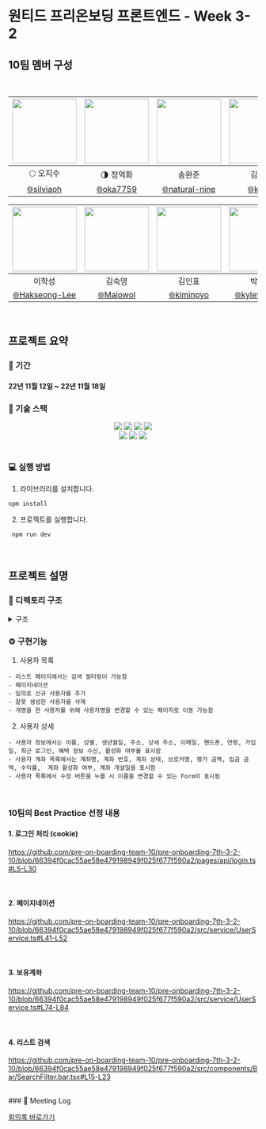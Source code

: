 # 원티드 프리온보딩 프론트엔드 - Week 3-2

## 10팀 멤버 구성

<br/>

<div align=center>
	
| <img src="https://avatars.githubusercontent.com/u/26901045?v=4" width="130" height="130" />  | <img src="https://avatars.githubusercontent.com/u/105492051?v=4" width="130" height="130" /> | <img src="https://avatars.githubusercontent.com/u/92094314?v=4" width="130" height="130"/> | <img src="https://avatars.githubusercontent.com/u/101456751?v=4" width="130" height="130"/> |
| :-----------------------------------------------------------------------------------------:  | :-----------------------------------------------------------------------------------------:  | :----------------------------------------------------------------------------------------: | :----------------------------------------------------------------------------------------:  |
|                                    :full_moon: 오지수                                         |                                :last_quarter_moon: 정억화                                    |                                           송완준                                            |                                            김미성                                            |
|                [:globe_with_meridians:silviaoh](https://github.com/silviaoh)                 |                 [:globe_with_meridians:oka7759](https://github.com/oka7759)                  |            [:globe_with_meridians:natural-nine](https://github.com/natural-nine)           |                  [:globe_with_meridians:kimitt](https://github.com/kimitt)                  |

| <img src="https://avatars.githubusercontent.com/u/83964261?v=4" width="130" height="130" /> | <img src="https://avatars.githubusercontent.com/u/103277726?v=4" width="130" height="130" /> | <img src="https://avatars.githubusercontent.com/u/93189402?v=4"  width="130" height="130" /> | <img src="https://avatars.githubusercontent.com/u/109638284?v=4" width="130" height="130"/> |
| :-----------------------------------------------------------------------------------------: | :------------------------------------------------------------------------------------------: | :------------------------------------------------------------------------------------------: | :-----------------------------------------------------------------------------------------: |
|                                           이학성                                            |                                            김숙영                                            |                                            김인표                                            |                                           박민규                                            |
|            [:globe_with_meridians:Hakseong-Lee](https://github.com/Hakseong-Lee)            |                 [:globe_with_meridians:Maiowol](https://github.com/Maiowol)                  |                [:globe_with_meridians:kiminpyo](https://github.com/kiminpyo)                 |              [:globe_with_meridians:kyle970320](https://github.com/kyle970320)              |

</div>

<br/>

## 프로젝트 요약

### 📆 기간

#### 22년 11월 12일 ~ 22년 11월 18일

### 🔧 기술 스택

<div align=center> 
  <img src="https://img.shields.io/badge/next.js-black?style=for-the-badge&logo=next.js&logoColor=white"/> 
    <img src="https://img.shields.io/badge/reactquery-df5054?style=for-the-badge&logo=reactquery&logoColor=white"/> 
  <img src="https://img.shields.io/badge/typescript-3178c6?style=for-the-badge&logo=typescript&logoColor=white"/>   
  <img src="https://img.shields.io/badge/tailwindcss-DB7093?style=for-the-badge&logo=tailwindcss&logoColor=white"/><br/>
  <img src="https://img.shields.io/badge/github-181717?style=for-the-badge&logo=github&logoColor=white"/>
  <img src="https://img.shields.io/badge/git-F05032?style=for-the-badge&logo=git&logoColor=white"/> 
   <img src="https://img.shields.io/badge/react_recoil-3DDC84?style=for-the-badge&logo=react-recoil-async&logoColor=white"/> 
</div>
<br/>

### 💻 실행 방법

1.  라이브러리를 설치합니다.

```
npm install
```

2.  프로젝트를 실행합니다.

```
 npm run dev
```

<br/>

<!-- ### 배포 링크

[배포링크 바로가기](https://pre-onboarding-7th-3-1-10.vercel.app/)

<br/> -->

## 프로젝트 설명

### 📂 디렉토리 구조

<details>
<summary> 구조</summary>
<div markdown="1">

```
🗂 src
 ┣ 📁 pages
   ┣ 📁 api
     ┣ login.ts
     ┗ logout.ts
   ┣ 📁 users
     ┣ [id].tsx
     ┗ index.tsx
   ┣ _app.tsx
   ┗ indextsx
 ┣ 📁 public
   ┣ favicon.ico
   ┗ vercel.svg
 ┣ 📁 src
   ┣ 📁 components
     ┣ 📁 Bar
       ┣ Pagination.bar.tsx
       ┗ SearchFilter.bar.tsx
     ┣ 📁 Footer
       ┗ Login.footer.tsx
     ┣ 📁 Form
       ┣ EditUser.form.tsx
       ┣ Login.form.tsx
       ┗ User.form.tsx
     ┣ 📁 Header
       ┗ Login.header.tsx
     ┣ 📁 common
       ┣ MainHeader.tsx
       ┗ SideNav.tsx
     ┣ 📁 layout
       ┣ Admin.layout.tsx
       ┣ Root.layout.tsx
       ┗ layout.type.ts
     ┗ 📁 table
       ┣ ThemeOfDark.template.tsx
       ┣ UserHoldingAccount.table.tsx
       ┣ UserInfo.table.tsx
       ┗ UserList.table.tsx
   ┣ 📁 service
     ┣ AuthService.ts
     ┣ AxiosBaseService.ts
     ┣ AxiosJSONService.ts
     ┣ AxiosNextService.ts
     ┗ UserService.ts
   ┣ 📁 types
     ┗ global.type.ts
   ┣ 📁 utils
     ┣ 📁 atom
       ┗ auth.ts
     ┗ 📁 hooks
       ┣ 📁 query
         ┣ useCreateUser.ts
         ┣ useDeleteUser.ts
         ┣ useGetAccounts.ts
         ┣ useGetPaginatedUsers.ts
         ┣ useGetUser.ts
         ┣ useGetUserSetting.ts
         ┣ useGetUsers.ts
         ┣ useLogin.ts
         ┣ useRegister.ts
         ┗ useUpdateUser.ts
       ┗ huseGetAccessToken.ts
   ┗ 📁 view
     ┣ 📁 admin
       ┣ AccountList.view.tsx
       ┣ UserDetail.view.tsx
       ┗ UserList.view.tsx
     ┗ Login.view.tsx

```

</div>
</details>

### ⚙️ 구현기능

1. 사용자 목록

```
- 리스트 페이지에서는 검색 필터링이 가능함
- 페이지네이션
- 임의로 신규 사용자를 추가
- 잘못 생성한 사용자를 삭제
- 개명을 한 사용자를 위해 사용자명을 변경할 수 있는 페이지로 이동 가능함
```

2.  사용자 상세

```
- 사용자 정보에서는 이름, 성별, 생년월일, 주소, 상세 주소, 이메일, 핸드폰, 연령, 가입일, 최근 로그인, 혜택 정보 수신, 활성화 여부를 표시함
- 사용자 계좌 목록에서는 계좌명, 계좌 번호, 계좌 상태, 브로커명, 평가 금액, 입금 금액, 수익률,  계좌 활성화 여부, 계좌 개설일을 표시함
- 사용자 목록에서 수정 버튼을 누를 시 이름을 변경할 수 있는 Form이 표시됨

```

<br/>

### 10팀의 Best Practice 선정 내용

#### 1. 로그인 처리 (cookie)

https://github.com/pre-on-boarding-team-10/pre-onboarding-7th-3-2-10/blob/66394f0cac55ae58e479198949f025f677f590a2/pages/api/login.ts#L5-L30

<br/>

#### 2. 페이지네이션

https://github.com/pre-on-boarding-team-10/pre-onboarding-7th-3-2-10/blob/66394f0cac55ae58e479198949f025f677f590a2/src/service/UserService.ts#L41-L52

<br/>

#### 3. 보유계좌

https://github.com/pre-on-boarding-team-10/pre-onboarding-7th-3-2-10/blob/66394f0cac55ae58e479198949f025f677f590a2/src/service/UserService.ts#L74-L84

<br/>

#### 4. 리스트 검색

https://github.com/pre-on-boarding-team-10/pre-onboarding-7th-3-2-10/blob/66394f0cac55ae58e479198949f025f677f590a2/src/components/Bar/SearchFilter.bar.tsx#L15-L23

<br/>
### 📝 Meeting Log

[회의록 바로가기](https://www.notion.so/Meeting-log-3eff6566fd844052b7a98702ebab8c5b?p=81f9a3e5723443ce8d357e35d40a17ee&pm=s)

